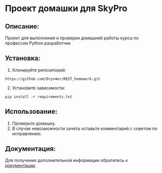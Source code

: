 # Проект домашки для SkyPro

## Описание:

Проект для выполнения и проверки домашней работы курса по профессии Python разработчик

 ## Установка:

1. Клонируйте репозиторий:
```
https://github.com/Dryn4er/REST_homework.git
```
2. Установите зависимости:
```
pip install -r requirements.txt
```
## Использование:

1. Проверьте домашку.
2. В случае невозможности зачета оставьте комментарий с советом по исправлению.

## Документация:

Для получения дополнительной информации обратитесь к [документации](README.md).

